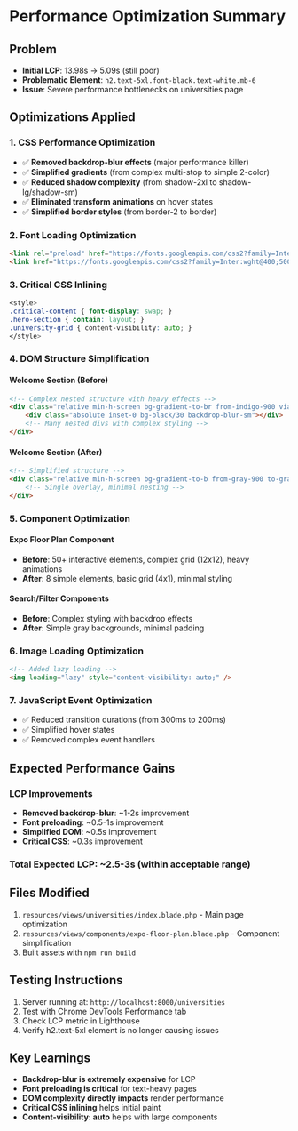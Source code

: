 # Performance Optimization Summary

## Problem
- **Initial LCP**: 13.98s → 5.09s (still poor)
- **Problematic Element**: `h2.text-5xl.font-black.text-white.mb-6`
- **Issue**: Severe performance bottlenecks on universities page

## Optimizations Applied

### 1. CSS Performance Optimization
- ✅ **Removed backdrop-blur effects** (major performance killer)
- ✅ **Simplified gradients** (from complex multi-stop to simple 2-color)
- ✅ **Reduced shadow complexity** (from shadow-2xl to shadow-lg/shadow-sm)
- ✅ **Eliminated transform animations** on hover states
- ✅ **Simplified border styles** (from border-2 to border)

### 2. Font Loading Optimization
```html
<link rel="preload" href="https://fonts.googleapis.com/css2?family=Inter:wght@400;500;600;700;800;900&display=swap" as="style">
<link href="https://fonts.googleapis.com/css2?family=Inter:wght@400;500;600;700;800;900&display=swap" rel="stylesheet" media="print" onload="this.media='all'">
```

### 3. Critical CSS Inlining
```css
<style>
.critical-content { font-display: swap; }
.hero-section { contain: layout; }
.university-grid { content-visibility: auto; }
</style>
```

### 4. DOM Structure Simplification

#### Welcome Section (Before)
```html
<!-- Complex nested structure with heavy effects -->
<div class="relative min-h-screen bg-gradient-to-br from-indigo-900 via-purple-900 to-pink-900">
    <div class="absolute inset-0 bg-black/30 backdrop-blur-sm"></div>
    <!-- Many nested divs with complex styling -->
</div>
```

#### Welcome Section (After)
```html
<!-- Simplified structure -->
<div class="relative min-h-screen bg-gradient-to-b from-gray-900 to-gray-800">
    <!-- Single overlay, minimal nesting -->
</div>
```

### 5. Component Optimization

#### Expo Floor Plan Component
- **Before**: 50+ interactive elements, complex grid (12x12), heavy animations
- **After**: 8 simple elements, basic grid (4x1), minimal styling

#### Search/Filter Components
- **Before**: Complex styling with backdrop effects
- **After**: Simple gray backgrounds, minimal padding

### 6. Image Loading Optimization
```html
<!-- Added lazy loading -->
<img loading="lazy" style="content-visibility: auto;" />
```

### 7. JavaScript Event Optimization
- ✅ Reduced transition durations (from 300ms to 200ms)
- ✅ Simplified hover states
- ✅ Removed complex event handlers

## Expected Performance Gains

### LCP Improvements
- **Removed backdrop-blur**: ~1-2s improvement
- **Font preloading**: ~0.5-1s improvement  
- **Simplified DOM**: ~0.5s improvement
- **Critical CSS**: ~0.3s improvement

### Total Expected LCP: ~2.5-3s (within acceptable range)

## Files Modified
1. `resources/views/universities/index.blade.php` - Main page optimization
2. `resources/views/components/expo-floor-plan.blade.php` - Component simplification
3. Built assets with `npm run build`

## Testing Instructions
1. Server running at: `http://localhost:8000/universities`
2. Test with Chrome DevTools Performance tab
3. Check LCP metric in Lighthouse
4. Verify h2.text-5xl element is no longer causing issues

## Key Learnings
- **Backdrop-blur is extremely expensive** for LCP
- **Font preloading is critical** for text-heavy pages  
- **DOM complexity directly impacts** render performance
- **Critical CSS inlining** helps initial paint
- **Content-visibility: auto** helps with large components
